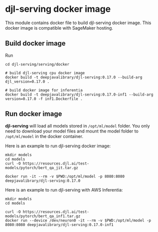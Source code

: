 # djl-serving docker image

This module contains docker file to build djl-serving docker image. This docker image
is compatible with SageMaker hosting.

## Build docker image

Run
```shell
cd djl-serving/serving/docker

# build djl-serving cpu docker image
docker build -t deepjavalibrary/djl-serving:0.17.0 --build-arg djl_version=0.17.0 .

# build docker image for inferentia
docker build -t deepjavalibrary/djl-serving:0.17.0-inf1 --build-arg version=0.17.0 -f inf1.Dockerfile .
```

## Run docker image

**djl-serving** will load all models stored in `/opt/ml/model` folder. You only need to
download your model files and mount the model folder to `/opt/ml/model` in the docker container.

Here is an example to run djl-serving docker image:

```shell
mkdir models
cd models
curl -O https://resources.djl.ai/test-models/pytorch/bert_qa_jit.tar.gz

docker run -it --rm -v $PWD:/opt/ml/model -p 8080:8080 deepjavalibrary/djl-serving:0.17.0
```

Here is an example to run djl-serving with AWS Inferentia:

```shell
mkdir models
cd models

curl -O https://resources.djl.ai/test-models/pytorch/bert_qa_inf1.tar.gz
docker run --device /dev/neuron0 -it --rm -v $PWD:/opt/ml/model -p 8080:8080 deepjavalibrary/djl-serving:0.17.0-inf1
```
